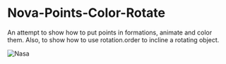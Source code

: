 # Nova-Points-Color-Rotate
An attempt to show how to put points in formations, animate and color them. Also, to show how to use rotation.order to incline a rotating object.


![Nasa
](https://github.com/AndyMagwayer/Nova-Points-Color-Rotate/blob/main/nasa-rTZW4f02zY8-unsplash.jpg)

